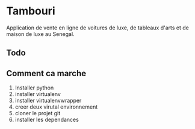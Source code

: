 # Tambouri

Application de vente en ligne de voitures de luxe, de tableaux d'arts et de maison de luxe au Senegal.
## Todo

## Comment ca marche
1. Installer python
2. installer virtualenv
3. installer virtualenvwrapper
4. creer deux virutal environnement
5. cloner le projet git
6. installer les dependances 
